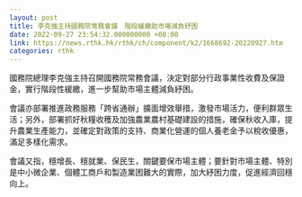 ```yaml
---
layout: post
title: 李克強主持國務院常務會議　階段緩繳助市場減負紓困
date: 2022-09-27 23:54:32.000000000 +08:00
link: https://news.rthk.hk/rthk/ch/component/k2/1668692-20220927.htm
categories: rthk
---
```


國務院總理李克強主持召開國務院常務會議，決定對部分行政事業性收費及保證金，實行階段性緩繳，進一步幫助市場主體減負紓困。

會議亦部署推進政務服務「跨省通辦」擴面增效舉措，激發市場活力，便利群眾生活；另外，部署抓好秋糧收穫及加強農業農村基礎建設的措施，確保秋收入庫，提升農業生產能力，並確定對政策的支持、商業化營運的個人養老金予以稅收優惠，滿足多樣化需求。

會議又指，穩增長、穩就業、保民生，關鍵要保市場主體；要針對市場主體、特別是中小微企業、個體工商戶和製造業困難大的實際，加大紓困力度，促進經濟回穩向上。
